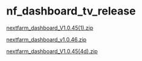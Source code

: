 # nf_dashboard_tv_release

[nextfarm_dashboard_V1.0.45(1).zip](https://github.com/user-attachments/files/17060519/nextfarm_dashboard_V1.0.45.1.zip)



[nextfarm_dashboard_v1.0.46.zip](https://github.com/user-attachments/files/17077773/nextfarm_dashboard_v1.0.46.zip)


[nextfarm_dashboard_V1.0.45(4d).zip](https://github.com/user-attachments/files/17092515/nextfarm_dashboard_V1.0.45.4d.zip)
